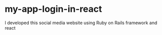 # my-app-login-in-react
I developed this social media website using Ruby on Rails framework and react 
